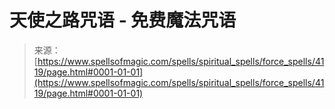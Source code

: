 <!--yml

category: 未分类

date: 2024-06-12 18:37:50

-->

# 天使之路咒语 - 免费魔法咒语

> 来源：[https://www.spellsofmagic.com/spells/spiritual_spells/force_spells/4119/page.html#0001-01-01](https://www.spellsofmagic.com/spells/spiritual_spells/force_spells/4119/page.html#0001-01-01)
